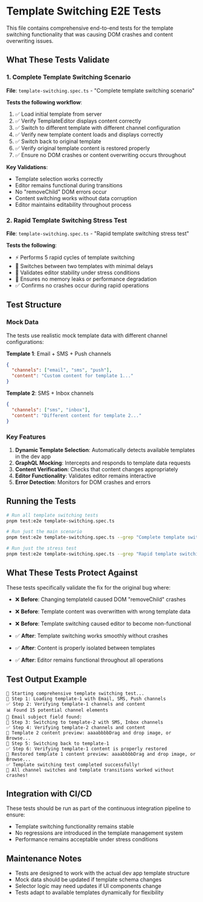 # Template Switching E2E Tests

This file contains comprehensive end-to-end tests for the template switching functionality that was causing DOM crashes and content overwriting issues.

## What These Tests Validate

### 1. Complete Template Switching Scenario
**File**: `template-switching.spec.ts` - "Complete template switching scenario"

**Tests the following workflow**:
1. ✅ Load initial template from server
2. ✅ Verify TemplateEditor displays content correctly  
3. ✅ Switch to different template with different channel configuration
4. ✅ Verify new template content loads and displays correctly
5. ✅ Switch back to original template
6. ✅ Verify original template content is restored properly
7. ✅ Ensure no DOM crashes or content overwriting occurs throughout

**Key Validations**:
- Template selection works correctly
- Editor remains functional during transitions
- No "removeChild" DOM errors occur
- Content switching works without data corruption
- Editor maintains editability throughout process

### 2. Rapid Template Switching Stress Test
**File**: `template-switching.spec.ts` - "Rapid template switching stress test"

**Tests the following**:
- ⚡ Performs 5 rapid cycles of template switching
- 🔄 Switches between two templates with minimal delays
- 💪 Validates editor stability under stress conditions
- 🚀 Ensures no memory leaks or performance degradation
- ✅ Confirms no crashes occur during rapid operations

## Test Structure

### Mock Data
The tests use realistic mock template data with different channel configurations:

**Template 1**: Email + SMS + Push channels
```json
{
  "channels": ["email", "sms", "push"],
  "content": "Custom content for template 1..."
}
```

**Template 2**: SMS + Inbox channels  
```json
{
  "channels": ["sms", "inbox"], 
  "content": "Different content for template 2..."
}
```

### Key Features

1. **Dynamic Template Selection**: Automatically detects available templates in the dev app
2. **GraphQL Mocking**: Intercepts and responds to template data requests
3. **Content Verification**: Checks that content changes appropriately
4. **Editor Functionality**: Validates editor remains interactive
5. **Error Detection**: Monitors for DOM crashes and errors

## Running the Tests

```bash
# Run all template switching tests
pnpm test:e2e template-switching.spec.ts

# Run just the main scenario
pnpm test:e2e template-switching.spec.ts --grep "Complete template switching"

# Run just the stress test
pnpm test:e2e template-switching.spec.ts --grep "Rapid template switching"
```

## What These Tests Protect Against

These tests specifically validate the fix for the original bug where:
- ❌ **Before**: Changing templateId caused DOM "removeChild" crashes
- ❌ **Before**: Template content was overwritten with wrong template data
- ❌ **Before**: Template switching caused editor to become non-functional

- ✅ **After**: Template switching works smoothly without crashes
- ✅ **After**: Content is properly isolated between templates  
- ✅ **After**: Editor remains functional throughout all operations

## Test Output Example

```
🔄 Starting comprehensive template switching test...
📝 Step 1: Loading template-1 with Email, SMS, Push channels
✅ Step 2: Verifying template-1 channels and content
📊 Found 15 potential channel elements
📧 Email subject field found: 
🔄 Step 3: Switching to template-2 with SMS, Inbox channels
✅ Step 4: Verifying template-2 channels and content
📝 Template 2 content preview: aaaabbbbDrag and drop image, or Browse...
🔄 Step 5: Switching back to template-1
✅ Step 6: Verifying template-1 content is properly restored
📝 Restored template 1 content preview: aaaabbbbDrag and drop image, or Browse...
✅ Template switching test completed successfully!
🎉 All channel switches and template transitions worked without crashes!
```

## Integration with CI/CD

These tests should be run as part of the continuous integration pipeline to ensure:
- Template switching functionality remains stable
- No regressions are introduced in the template management system
- Performance remains acceptable under stress conditions

## Maintenance Notes

- Tests are designed to work with the actual dev app template structure
- Mock data should be updated if template schema changes
- Selector logic may need updates if UI components change
- Tests adapt to available templates dynamically for flexibility
